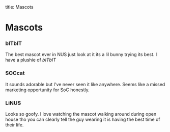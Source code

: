 <frontmatter>
  title: Mascots
</frontmatter>

<br>

# Mascots

### bITbIT

The best mascot ever in NUS just look at it its a lil bunny trying its best. I have a plushie of
<tooltip content="I love that its name is bitbit what a reference 🐰"><i>bITbIT</i></tooltip>


### SOCcat

It sounds adorable but I've never seen it like anywhere. Seems like a missed marketing opportunity for SoC honestly.

### LiNUS

Looks so goofy. I love watching the mascot walking around during open house tho you can clearly
tell the guy wearing it is having the best time of their life. 